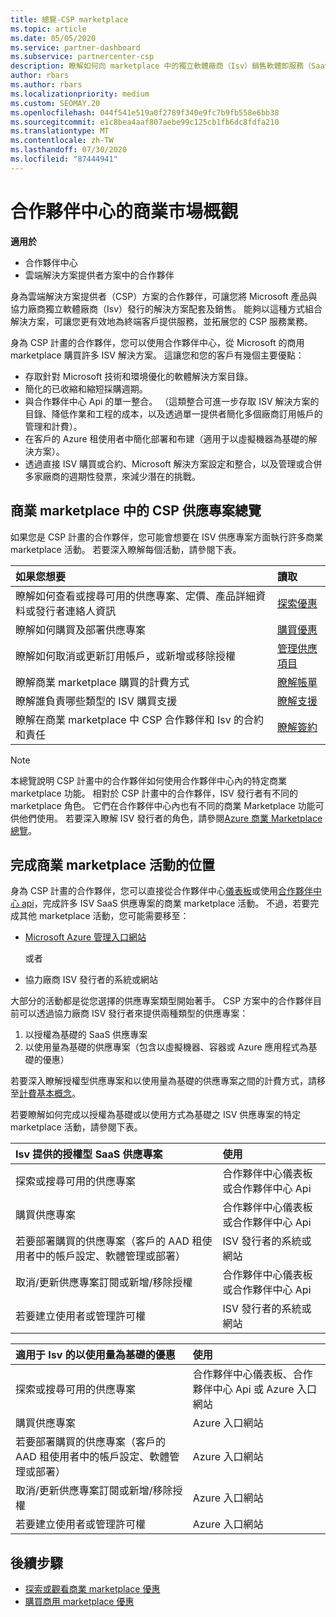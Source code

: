 ```yaml
---
title: 總覽-CSP marketplace
ms.topic: article
ms.date: 05/05/2020
ms.service: partner-dashboard
ms.subservice: partnercenter-csp
description: 瞭解如何向 marketplace 中的獨立軟體廠商（Isv）銷售軟體即服務（SaaS）提供的客戶訂用帳戶。
author: rbars
ms.author: rbars
ms.localizationpriority: medium
ms.custom: SEOMAY.20
ms.openlocfilehash: 044f541e519a0f2789f340e9fc7b9fb558e6bb38
ms.sourcegitcommit: e1c8bea4aaf807aebe99c125cb1fb6dc8fdfa210
ms.translationtype: MT
ms.contentlocale: zh-TW
ms.lasthandoff: 07/30/2020
ms.locfileid: "87444941"
---
```

# <a name="overview-of-the-commercial-marketplace-in-partner-center"></a>合作夥伴中心的商業市場概觀

**適用於**

- 合作夥伴中心
- 雲端解決方案提供者方案中的合作夥伴

身為雲端解決方案提供者（CSP）方案的合作夥伴，可讓您將 Microsoft 產品與協力廠商獨立軟體廠商（Isv）發行的解決方案配套及銷售。 能夠以這種方式組合解決方案，可讓您更有效地為終端客戶提供服務，並拓展您的 CSP 服務業務。

身為 CSP 計畫的合作夥伴，您可以使用合作夥伴中心，從 Microsoft 的商用 marketplace 購買許多 ISV 解決方案。 這讓您和您的客戶有幾個主要優點：

- 存取針對 Microsoft 技術和環境優化的軟體解決方案目錄。
- 簡化的已收縮和縮短採購週期。
- 與合作夥伴中心 Api 的單一整合。 （這類整合可進一步存取 ISV 解決方案的目錄、降低作業和工程的成本，以及透過單一提供者簡化多個廠商訂用帳戶的管理和計費）。
- 在客戶的 Azure 租使用者中簡化部署和布建（適用于以虛擬機器為基礎的解決方案）。
- 透過直接 ISV 購買或合約、Microsoft 解決方案設定和整合，以及管理或合併多家廠商的週期性發票，來減少潛在的挑戰。

## <a name="overview-of-csp-offers-in-the-commercial-marketplace"></a>商業 marketplace 中的 CSP 供應專案總覽

如果您是 CSP 計畫的合作夥伴，您可能會想要在 ISV 供應專案方面執行許多商業 marketplace 活動。 若要深入瞭解每個活動，請參閱下表。

|**如果您想要**  |**讀取**   |
|:------------------------------------|:------------------|
|瞭解如何查看或搜尋可用的供應專案、定價、產品詳細資料或發行者連絡人資訊 | [探索優惠](csp-commercial-marketplace-discover.md) | 
|瞭解如何購買及部署供應專案   | [購買優惠](csp-commercial-marketplace-purchase.md)   | 
|瞭解如何取消或更新訂用帳戶，或新增或移除授權  | [管理供應項目](csp-commercial-marketplace-manage.md) |
|瞭解商業 marketplace 購買的計費方式 | [瞭解帳單](csp-commercial-marketplace-billing.md) |
|瞭解誰負責哪些類型的 ISV 購買支援 | [瞭解支援](csp-commercial-marketplace-support.md) |
|瞭解在商業 marketplace 中 CSP 合作夥伴和 Isv 的合約和責任 | [瞭解簽約](csp-commercial-marketplace-contracting.md) |

> [!NOTE]
> 本總覽說明 CSP 計畫中的合作夥伴如何使用合作夥伴中心內的特定商業 marketplace 功能。 相對於 CSP 計畫中的合作夥伴，ISV 發行者有不同的 marketplace 角色。 它們在合作夥伴中心內也有不同的商業 Marketplace 功能可供他們使用。 若要深入瞭解 ISV 發行者的角色，請參閱[Azure 商業 Marketplace 總覽](https://docs.microsoft.com/azure/marketplace/partner-center-portal/commercial-marketplace-overview)。

## <a name="where-to-complete-commercial-marketplace-activities"></a>完成商業 marketplace 活動的位置

身為 CSP 計畫的合作夥伴，您可以直接從合作夥伴中心[儀表板](https://partner.microsoft.com/dashboard)或使用[合作夥伴中心 api](https://docs.microsoft.com/partner-center/develop/)，完成許多 ISV SaaS 供應專案的商業 marketplace 活動。 不過，若要完成其他 marketplace 活動，您可能需要移至：

- [Microsoft Azure 管理入口網站](https://portal.azure.com/)

    或者

- 協力廠商 ISV 發行者的系統或網站

大部分的活動都是從您選擇的供應專案類型開始著手。 CSP 方案中的合作夥伴目前可以透過協力廠商 ISV 發行者來提供兩種類型的供應專案：

1. 以授權為基礎的 SaaS 供應專案  
2. 以使用量為基礎的供應專案（包含以虛擬機器、容器或 Azure 應用程式為基礎的優惠）

若要深入瞭解授權型供應專案和以使用量為基礎的供應專案之間的計費方式，請移至[計費基本概念](billing-basics.md)。  

若要瞭解如何完成以授權為基礎或以使用方式為基礎之 ISV 供應專案的特定 marketplace 活動，請參閱下表。

|**Isv 提供的授權型 SaaS 供應專案**  |**使用**  |
|:------------------------------------|:------------------|
|探索或搜尋可用的供應專案  | 合作夥伴中心儀表板或合作夥伴中心 Api  |
|購買供應專案  | 合作夥伴中心儀表板或合作夥伴中心 Api  |
|若要部署購買的供應專案（客戶的 AAD 租使用者中的帳戶設定、軟體管理或部署）  | ISV 發行者的系統或網站  |
|取消/更新供應專案訂閱或新增/移除授權 | 合作夥伴中心儀表板或合作夥伴中心 Api  |
|若要建立使用者或管理許可權  | ISV 發行者的系統或網站  |

|**適用于 Isv 的以使用量為基礎的優惠**  |**使用**  |
|:------------------------------------|:------------------|
|探索或搜尋可用的供應專案  | 合作夥伴中心儀表板、合作夥伴中心 Api 或 Azure 入口網站  |
|購買供應專案  | Azure 入口網站  |
|若要部署購買的供應專案（客戶的 AAD 租使用者中的帳戶設定、軟體管理或部署）  | Azure 入口網站  |
|取消/更新供應專案訂閱或新增/移除授權 | Azure 入口網站  |
|若要建立使用者或管理許可權  | Azure 入口網站  |

## <a name="next-steps"></a>後續步驟

- [探索或觀看商業 marketplace 優惠](csp-commercial-marketplace-discover.md)
- [購買商用 marketplace 優惠](csp-commercial-marketplace-purchase.md)